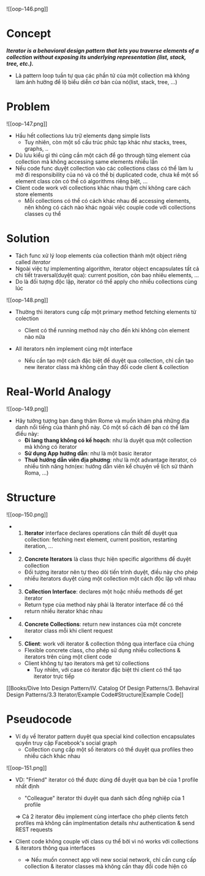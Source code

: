 ![[oop-146.png]]


# Concept

***Iterator is a behavioral design pattern that lets you traverse elements of a collection without exposing its underlying representation (list, stack, tree, etc.).***

- Là pattern loop tuần tự qua các phần tử của một collection mà không làm ảnh hưởng để lộ biểu diễn cơ bản của nó(list, stack, tree, ...) 

# Problem

![[oop-147.png]]

- Hầu hết collections lưu trữ elements dạng simple lists
	- Tuy nhiên, còn một số cấu trúc phức tạp khác như stacks, trees, graphs, ..
- Dù lưu kiểu gì thì cũng cần một cách để go through từng element của collection mà không accessing same elements nhiều lần
- Nếu code func duyệt collection vào các collections class  có thể làm lu mờ đi responsibility của nó và có thể bị duplicated code, chưa kể một số element class còn có thể có algorithms riêng biệt, ...
- Client code work với collections khác nhau thậm chí không care cách store elements
	- Mỗi collections có thể có cách khác nhau để accessing elements, nên không có cách nào khác ngoài việc couple code với collections classes cụ thể


# Solution

- Tách func xử lý loop elements của collection thành một object riêng called *iterator* 
- Ngoài việc tự implementing algorithm, iterator object encapsulates tất cả chi tiết traversal(duyệt qua): current position, còn bao nhiêu elements, ...
- Do là đối tượng độc lập, iterator có thể apply cho nhiều collections cùng lúc 

![[oop-148.png]]

- Thường thì iterators cung cấp một primary method fetching elements từ colection
	- Client có thể running method này cho đến khi không còn element nào nữa

- All iterators nên implement cùng một interface 
	- Nếu cần tạo một cách đặc biệt để duyệt qua collection, chỉ cần tạo new iterator class mà không cần thay đổi code client & collection

# Real-World Analogy

![[oop-149.png]]

- Hãy tưởng tượng bạn đang thăm Rome và muốn khám phá những địa danh nổi tiếng của thành phố này. Có một số cách để bạn có thể làm điều này:
	- **Đi lang thang không có kế hoạch**: như là duyệt qua một collection mà không có iterator
	- **Sử dụng App hướng dẫn**: như là một basic iterator 
	- **Thuê hướng dẫn viên địa phương**: như là một advantage iterator, có nhiều tính năng hơn(ex: hướng dẫn viên kể chuyện về lịch sử thành Roma, ...)
	
# Structure

![[oop-150.png]]

- 1. **Iterator** interface declares operations cần thiết để duyệt qua collection: fetching next element, current position, restarting iteration, ...
- 2. **Concrete Iterators** là class thực hiện specific algorithms để duyệt collection
	- Đối tượng iterator nên tự theo dõi tiến trình duyệt,  điều này cho phép nhiều iterators duyệt cùng một collection một cách độc lập với nhau
- 3. **Collection Interface**: declares một hoặc nhiều methods để get iterator
	- Return type của method này phải là Iterator interface để có thể return nhiều iterator khác nhau
- 4. **Concrete Collections**: return new instances của một concrete iterator class mỗi khi client request
- 5. **Client**: work với iterator & collection thông qua interface của chúng
	- Flexible concrete class, cho phép sử dụng nhiều collections & iterators trên cùng một client code
	- Client không tự tạo iterators mà get từ collections 
		- Tuy nhiên, với case có iterator đặc biệt thì client có thể tạo iterator trực tiếp

[[Books/Dive Into Design Pattern/IV. Catalog Of Design Patterns/3. Behaviral Design Patterns/3.3 Iterator/Example Code#Structure|Example Code]]

# Pseudocode

- Ví dụ về Iterator pattern duyệt qua special kind collection encapsulates quyền truy cập Facebook's social graph 
	- Collection cung cấp một số iterators có thể duyệt qua profiles theo nhiều cách khác nhau

![[oop-151.png]]

- VD: "Friend" iterator có thể được dùng để duyệt qua bạn bè của 1 profile nhất định
	- "Colleague" iterator thì duyệt qua danh sách đồng nghiệp của 1 profile
	
	=> Cả 2 iterator đêu implement cùng interface cho phép clients fetch profiles mà không cần implmentation details như authentication & send REST requests
	
- Client code không couple với class cụ thể bởi vì nó works với collections & iterators thông qua interfaces
	- => Nếu muốn connect app với new social network, chỉ cần cung cấp collection & iterator classes mà không cần thay đổi code hiện có


